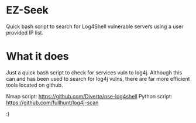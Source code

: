 # EZ-Seek
Quick bash script to search for Log4Shell vulnerable servers using a user provided IP list.

# What it does
Just a quick bash script to check for services vuln to log4j. Although this can and has been used to search for log4j vulns, there are far more efficient tools located on github.

Nmap script: https://github.com/Diverto/nse-log4shell
Python script: https://github.com/fullhunt/log4j-scan

:)
